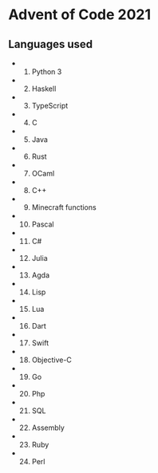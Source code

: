 # Advent of Code 2021

## Languages used
- 01. Python 3
- 02. Haskell
- 03. TypeScript
- 04. C
- 05. Java
- 06. Rust
- 07. OCaml
- 08. C++
- 09. Minecraft functions
- 10. Pascal
- 11. C#
- 12. Julia
- 13. Agda
- 14. Lisp
- 15. Lua
- 16. Dart
- 17. Swift
- 18. Objective-C
- 19. Go
- 20. Php
- 21. SQL
- 22. Assembly
- 23. Ruby
- 24. Perl

